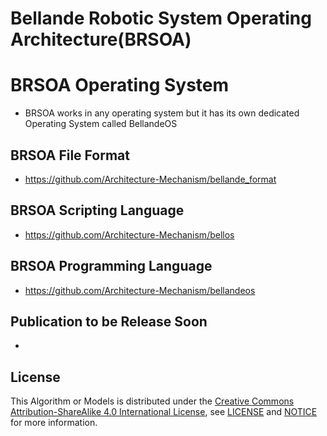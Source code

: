 # Bellande Robotic System Operating Architecture(BRSOA)

# BRSOA Operating System
- BRSOA works in any operating system but it has its own dedicated Operating System called BellandeOS

## BRSOA File Format
- https://github.com/Architecture-Mechanism/bellande_format

## BRSOA Scripting Language
- https://github.com/Architecture-Mechanism/bellos

## BRSOA Programming Language
- https://github.com/Architecture-Mechanism/bellandeos


## Publication to be Release Soon
-

## License
This Algorithm or Models is distributed under the [Creative Commons Attribution-ShareAlike 4.0 International License](http://creativecommons.org/licenses/by-sa/4.0/), see [LICENSE](https://github.com/Robotics-Sensors/bellande_robotic_system_operating_architecture/blob/main/LICENSE) and [NOTICE](https://github.com/Robotics-Sensors/bellande_robotic_system_operating_architecture/blob/main/LICENSE) for more information.
